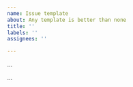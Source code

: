 ```yaml
---
name: Issue template
about: Any template is better than none
title: ''
labels: ''
assignees: ''

---
```


<!--- Write a short description of the problem here. -->
…

<!--- Provide more details here. *Do not* propose a solution. You can propose a solution later in the comments. -->
…
